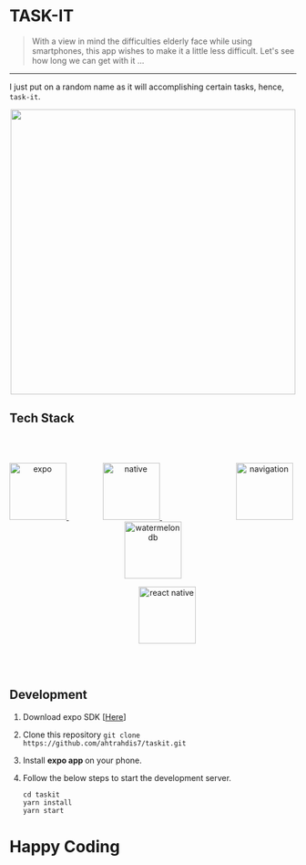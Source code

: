 <h1> TASK-IT </h1>
 
> With a view in mind the difficulties elderly face while using smartphones, this app wishes to make it a little less difficult. Let's see how long we can get with it ...

---
I just put on a random name as it will accomplishing certain tasks, hence, `task-it`.
<p align="center"> <img src="https://user-images.githubusercontent.com/44672399/104556499-b7301780-5665-11eb-99d7-f2e78dd95a20.png" height="500" width="500"> </img></p>



## Tech Stack
<br><br>
<div align="center">

<a href="https://expo.io">
    <img src="https://lh3.googleusercontent.com/7l-bQADRV4PzxAz_9GH2aozV3jkHqdlUJbOsIf4Eu_bazCi6UH_UyiAeKer2-s9GafI" height="100" alt="expo">
</a>

<a style="margin:60px" href="https://reactnative.dev/">
    <img src="https://seeklogo.com/images/R/react-logo-7B3CE81517-seeklogo.com.png" height="100" alt="native">
</a>

<a style="margin:70px" href="https://reactnavigation.org/">
    <img src="https://reactnavigation.org/img/spiro.svg" height="100" alt="navigation">
</a>

<a style="margin:70px" href="https://nozbe.github.io/WatermelonDB/">
    <img src="https://raw.githubusercontent.com/Nozbe/WatermelonDB/master/assets/logo-horizontal2.png" height="100" alt="watermelon db">
</a>


<!-- <a style="margin-left:50px"><img src="https://cdn4.iconfinder.com/data/icons/logos-3/228/android-512.png" height="100" alt="android"></a> -->

<a style="margin-left:50px" href="https://reactnative.dev"><img src="https://www.inovex.de/blog/wp-content/uploads/2018/03/react-native.png" height="100" alt="react native"></a>

</div>

<br><br>

## Development

1. Download expo SDK [<a href="https://docs.expo.io">Here</a>]
2. Clone this repository `git clone https://github.com/ahtrahdis7/taskit.git`
3. Install <strong> expo app </strong> on your phone.
3. Follow the below steps to start the development server.

    ```
    cd taskit
    yarn install
    yarn start
    ```

<h1> Happy Coding </h1>
